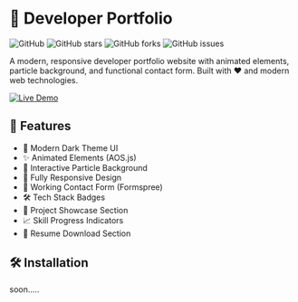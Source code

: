 # 🚀 Developer Portfolio 

![GitHub](https://img.shields.io/github/license/your-username/Portfolio?color=cyan&style=flat-square)
![GitHub stars](https://img.shields.io/github/stars/your-username/Portfolio?style=social)
![GitHub forks](https://img.shields.io/github/forks/your-username/Portfolio?style=social)
![GitHub issues](https://img.shields.io/github/issues/your-username/Portfolio?color=cyan&style=flat-square)

A modern, responsive developer portfolio website with animated elements, particle background, and functional contact form. Built with ❤️ and modern web technologies.

[![Live Demo](https://img.shields.io/badge/❤️_Live_Demo-FF69B4?style=for-the-badge&logo=vercel&logoColor=white)](https://fenilpatel4.github.io/portflio/)

## 🌟 Features

- 🎨 Modern Dark Theme UI
- ✨ Animated Elements (AOS.js)
- 🌌 Interactive Particle Background
- 📱 Fully Responsive Design
- 📨 Working Contact Form (Formspree)
- 🛠️ Tech Stack Badges
- 📁 Project Showcase Section
- 📈 Skill Progress Indicators
- 📄 Resume Download Section

## 🛠️ Installation

soon.....
